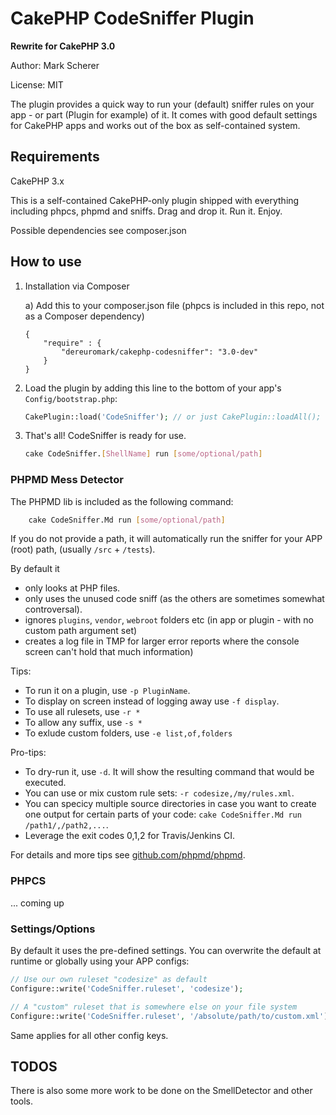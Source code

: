 # CakePHP CodeSniffer Plugin

**Rewrite for CakePHP 3.0**

Author: Mark Scherer

License: MIT

The plugin provides a quick way to run your (default) sniffer rules on your app - or part (Plugin for example) of it.
It comes with good default settings for CakePHP apps and works out of the box as self-contained system.

## Requirements

CakePHP 3.x

This is a self-contained CakePHP-only plugin shipped with everything including phpcs, phpmd and sniffs.
Drag and drop it. Run it. Enjoy.

Possible dependencies see composer.json

## How to use

1. Installation via Composer

   a) Add this to your composer.json file (phpcs is included in this repo, not as a Composer dependency)

   ```
   {
       "require" : {
           "dereuromark/cakephp-codesniffer": "3.0-dev"
       }
   }
   ```

2. Load the plugin by adding this line to the bottom of your app's `Config/bootstrap.php`:

   ```php
   CakePlugin::load('CodeSniffer'); // or just CakePlugin::loadAll();
   ```

3. That's all! CodeSniffer is ready for use.

   ```bash
   cake CodeSniffer.[ShellName] run [some/optional/path]
   ```

### PHPMD Mess Detector
The PHPMD lib is included as the following command:
```bash
	cake CodeSniffer.Md run [some/optional/path]
 ```
If you do not provide a path, it will automatically run the sniffer for your APP (root) path, (usually `/src` + `/tests`).

By default it
- only looks at PHP files.
- only uses the unused code sniff (as the others are sometimes somewhat controversal).
- ignores `plugins`, `vendor`, `webroot` folders etc (in app or plugin - with no custom path argument set)
- creates a log file in TMP for larger error reports where the console screen can't hold that much information)

Tips:
- To run it on a plugin, use `-p PluginName`.
- To display on screen instead of logging away use `-f display`.
- To use all rulesets, use `-r *`
- To allow any suffix, use `-s *`
- To exlude custom folders, use `-e list,of,folders`

Pro-tips:
- To dry-run it, use `-d`. It will show the resulting command that would be executed.
- You can use or mix custom rule sets: `-r codesize,/my/rules.xml`.
- You can specicy multiple source directories in case you want to create one output for certain parts of your code:
  `cake CodeSniffer.Md run /path1/,/path2,...`.
- Leverage the exit codes 0,1,2 for Travis/Jenkins CI.

For details and more tips see [github.com/phpmd/phpmd](https://github.com/phpmd/phpmd).

### PHPCS
... coming up

### Settings/Options

By default it uses the pre-defined settings.
You can overwrite the default at runtime or globally using your APP configs:
```php
// Use our own ruleset "codesize" as default
Configure::write('CodeSniffer.ruleset', 'codesize');

// A "custom" ruleset that is somewhere else on your file system
Configure::write('CodeSniffer.ruleset', '/absolute/path/to/custom.xml');
```

Same applies for all other config keys.

## TODOS
There is also some more work to be done on the SmellDetector and other tools.

